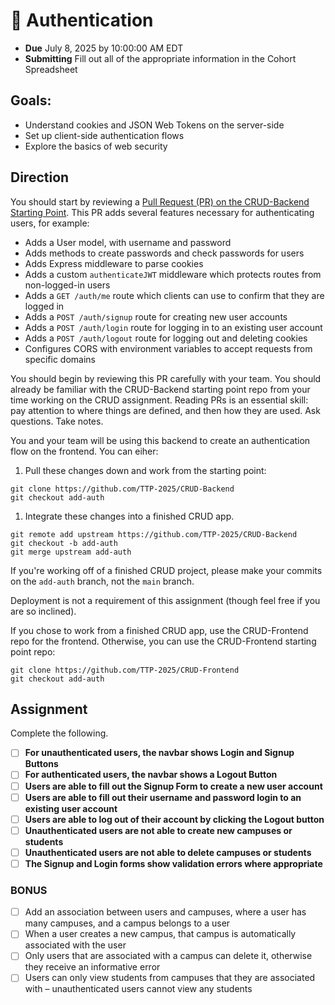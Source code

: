 # 🔐 Authentication

- **Due** July 8, 2025 by 10:00:00 AM EDT
- **Submitting** Fill out all of the appropriate information in the Cohort Spreadsheet

## Goals:

- Understand cookies and JSON Web Tokens on the server-side
- Set up client-side authentication flows
- Explore the basics of web security

## Direction

You should start by reviewing a [Pull Request (PR) on the CRUD-Backend Starting Point](https://github.com/TTP-2025/CRUD-Backend/pull/13/files). This PR adds several features necessary for authenticating users, for example:

- Adds a User model, with username and password
- Adds methods to create passwords and check passwords for users
- Adds Express middleware to parse cookies
- Adds a custom `authenticateJWT` middleware which protects routes from non-logged-in users
- Adds a `GET /auth/me` route which clients can use to confirm that they are logged in
- Adds a `POST /auth/signup` route for creating new user accounts
- Adds a `POST /auth/login` route for logging in to an existing user account
- Adds a `POST /auth/logout` route for logging out and deleting cookies
- Configures CORS with environment variables to accept requests from specific domains

You should begin by reviewing this PR carefully with your team. You should already be familiar with the CRUD-Backend starting point repo from your time working on the CRUD assignment. Reading PRs is an essential skill: pay attention to where things are defined, and then how they are used. Ask questions. Take notes.

You and your team will be using this backend to create an authentication flow on the frontend. You can eiher:

1. Pull these changes down and work from the starting point:

```
git clone https://github.com/TTP-2025/CRUD-Backend
git checkout add-auth
```

1. Integrate these changes into a finished CRUD app.

```
git remote add upstream https://github.com/TTP-2025/CRUD-Backend
git checkout -b add-auth
git merge upstream add-auth
```

If you're working off of a finished CRUD project, please make your commits on the `add-auth` branch, not the `main` branch.

Deployment is not a requirement of this assignment (though feel free if you are so inclined).

If you chose to work from a finished CRUD app, use the CRUD-Frontend repo for the frontend. Otherwise, you can use the CRUD-Frontend starting point repo:

```
git clone https://github.com/TTP-2025/CRUD-Frontend
git checkout add-auth
```

## Assignment

Complete the following.

- [ ] **For unauthenticated users, the navbar shows Login and Signup Buttons**
- [ ] **For authenticated users, the navbar shows a Logout Button**
- [ ] **Users are able to fill out the Signup Form to create a new user account**
- [ ] **Users are able to fill out their username and password login to an existing user account**
- [ ] **Users are able to log out of their account by clicking the Logout button**
- [ ] **Unauthenticated users are not able to create new campuses or students**
- [ ] **Unauthenticated users are not able to delete campuses or students**
- [ ] **The Signup and Login forms show validation errors where appropriate**

### BONUS

- [ ] Add an association between users and campuses, where a user has many campuses, and a campus belongs to a user
- [ ] When a user creates a new campus, that campus is automatically associated with the user
- [ ] Only users that are associated with a campus can delete it, otherwise they receive an informative error
- [ ] Users can only view students from campuses that they are associated with – unauthenticated users cannot view any students
